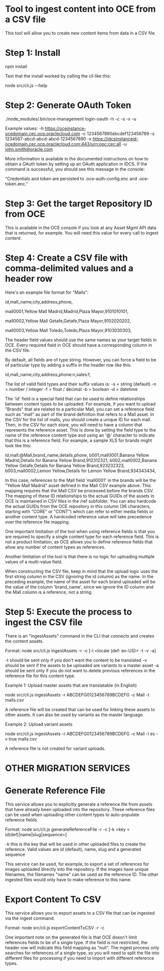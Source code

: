 # Tool to ingest content into OCE from a CSV file

This tool will allow you to create new content items from data in a CSV file.


# Step 1: Install

npm install

Test that the install worked by calling the cli like this:

node src/cli.js --help


# Step 2: Generate OAuth Token

./node_modules/.bin/oce-management login-oauth -h <server> -c <client-id> -s<secret> -x<scope> -u<username>

Example values:
 -h https://oceinstance-ocedomain.cec.ocp.oraclecloud.com
 -c 1234567890abcdef123456789
 -s 1234567-abcd-abcd-abcd-1234567890
 -x https://idcsinstanceid-ocedomain.cec.ocp.oraclecloud.com:443/urn:opc:cec:all
 -u john.smith@oracle.com

More information is available in the documented instructions on how to obtain a OAuth token by setting up an OAuth application in IDCS.  If the command is successful, you should see this message in the console:

"Credentials and token are persisted to .oce-auth-config.enc and .oce-token.enc."


# Step 3: Get the target Repository ID from OCE

This is available in the OCE console if you look at any Asset Mgmt API data that is returned, for example.  You will need this value for every call to ingest content.


# Step 4: Create a CSV file with comma-delimited values and a header row

Here's an example file format for "Malls":

id,mall_name,city,address,phone,

mall0001,Yellow Mall Madrid,Madrid,Plaza Mayor,9101010101,

mall0002,Yellow Mall Getafe,Getafe,Plaza Mayor,9102020202,

mall0003,Yellow Mall Toledo,Toledo,Plaza Mayor,9103030303,


The header field values should use the same names as your target fields in OCE.  Every required field in OCE should have a corresponding column in the CSV file.

By default, all fields are of type string.  However, you can force a field to be of particular type by adding a suffix in the header row like this:

id,mall_name,city,address,phone:n,sales:f,

The list of valid field types and their suffix values is:
 -s = string (default)
 -n = number / integer
 -f = float / decimal
 -b = boolean
 -d = datetime

The 'id' field is a special field that can be used to define relationships between content types to be uploaded.  For example, if you want to upload "Brands" that are related to a particular Mall, you can set a reference field such as "mall" as part of the brand definition that refers to a Mall asset.  In the CSV for the list of malls, you should create a unique ID for each mall.  Then, in the CSV for each store, you will need to have a column that represents the reference asset.  This is done by setting the field type to the name of the reference content type and using an '@' character to indicate that this is a reference field.  For example, a sample XLS for brands might look like this:

id,mall:@Mall,brand_name,details,phone,
b001,mall0001,Banana Yellow Madrid,Details for Banana Yellow Brand,912312321,
b002,mall0002,Banana Yellow Getafe,Details for Banana Yellow Brand,923232323,
b003,mall0002,Lemon Yellow,Details for Lemon Yellow Brand,934343434,

In this case, references to the Mall field 'mall0001' in the brands will be the "Yellow Mall Madrid" asset defined in the Mall CSV example above.  This mapping requires that the Mall CSV be processed before the brands CSV.  The mapping of these ID relationships to the actual GUIDs of the assets in OCE is maintained in CSV files in the /ref subfolder.  You can also hardcode the actual GUIDs from the OCE repository in this column (36 characters, starting with "CORE" or "CONT") which can refer to either media fields or another content type.  A hardcoded reference value will take precedence over the reference file mapping.

One important limitation of the tool when using reference fields is that you are required to specify a single content type for each reference field.  This is not a product limitation, as OCE allows you to define reference fields that allow any number of content types as references.

Another limitation of the tool is that there is no logic for uploading multiple values of a multi-value field.

When constructing the CSV file, keep in mind that the upload logic uses the first string column in the CSV (ignoring the id column) as the name.  In the preceding example, the name of the asset for each brand uploaded will be the value of the column 'brand_name', since we ignore the ID column and the Mall column is a reference, not a string.


# Step 5: Execute the process to ingest the CSV file

There is an "ingestAssets" command in the CLI that connects and creates the content assets.

Format:  node src/cli.js ingestAssets -r <repository-id> -c <contentType> [-l <locale (def:  en-US)> -t -v -a] <csv-file>

-t should be sent only if you don't want the content to be translated
-v should be sent if the assets to be uploaded are variants to a master asset
-a should be sent only if you do not want to delete previous references in the reference file for this content type.


Example 1:  Upload master assets that are translatable (in English)

node src/cli.js ingestAssets -r ABCDEFG0123456789BCDEFG -c Mall -t malls.csv

A reference file will be created that can be used for linking these assets to other assets.  It can also be used by variants as the master language.


Example 2:  Upload variant assets

node src/cli.js ingestAssets -r ABCDEFG0123456789BCDEFG -c Mall -l es -v true malls.csv

A reference file is not created for variant uploads.

#
# OTHER MIGRATION SERVICES
#

# Generate Reference File

This service allows you to explicitly generate a reference file from assets that have already been uploaded into the repository.  These reference files can be used when uploading other content types to auto-populate reference fields.

Format:  node src/cli.js generateReferenceFile -r <repository-id> -c <contentType> [-k <key = id(def)|name|slug|sequence>]

-k this is the key that will be used in other uploaded files to create the reference.  Valid values are id (default), name, slug and a generated sequence

This service can be used, for example, to export a set of references for images uploaded directly into the repository.  If the images have unique filenames, the filenames "name" can be used as the reference ID.  The other ingested files would only have to make reference to this name.

# Export Content To CSV

This service allows you to export assets to a CSV file that can be ingested via the ingest command.

Format:  node src/cli.js exportContentToCSV -r <repository-id> -c <contentType>

One important note on the generated file is that OCE doesn't limit references fields to be of a single type.  If the field is not restricted, the header row will indicate this field mapping as "null".  The ingest process only searches for references of a single type, so you will need to split the file into different files for processing if you need to import with different reference types.
